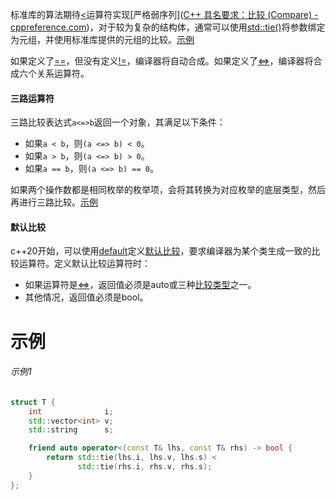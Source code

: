 标准库的算法期待[<]()运算符实现[严格弱序列]([C++ 具名要求：比较 (Compare) - cppreference.com](https://zh.cppreference.com/w/cpp/named_req/Compare))，对于较为复杂的结构体，通常可以使用[std::tie()]()将参数绑定为元组，并使用标准库提供的元组的比较。[示例](#示例1)

如果定义了[==]()，但没有定义[!=]()，编译器将自动合成。如果定义了[<=>]()，编译器将合成六个关系运算符。

#### 三路运算符

三路比较表达式`a<=>b`返回一个对象，其满足以下条件：

* 如果`a < b`，则`(a <=> b) < 0`。
* 如果`a > b`，则`(a <=> b) > 0`。
* 如果`a == b`，则`(a <=> b) == 0`。

如果两个操作数都是相同枚举的枚举项，会将其转换为对应枚举的底层类型，然后再进行三路比较。[示例](#示例2)





#### 默认比较

c++20开始，可以使用[default]()定义[默认比较](./运算符/默认比较.md)，要求编译器为某个类生成一致的比较运算符。定义默认比较运算符时：

* 如果运算符是[<=>]()，返回值必须是auto或三种[比较类型]()之一。
* 其他情况，返回值必须是bool。



# 示例

###### 示例1

```cpp
struct T {
    int              i;
    std::vector<int> v;
    std::string      s;

    friend auto operator<(const T& lhs, const T& rhs) -> bool {
        return std::tie(lhs.i, lhs.v, lhs.s) <
               std::tie(rhs.i, rhs.v, rhs.s);
    }
};
```

